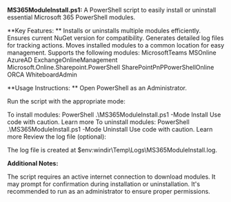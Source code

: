 **MS365ModuleInstall.ps1:** A PowerShell script to easily install or uninstall essential Microsoft 365 PowerShell modules.

**Key Features:
**
Installs or uninstalls multiple modules efficiently.
Ensures current NuGet version for compatibility.
Generates detailed log files for tracking actions.
Moves installed modules to a common location for easy management.
Supports the following modules:
MicrosoftTeams
MSOnline
AzureAD
ExchangeOnlineManagement
Microsoft.Online.Sharepoint.PowerShell
SharePointPnPPowerShellOnline
ORCA
WhiteboardAdmin

**Usage Instructions:
**
Open PowerShell as an Administrator.

Run the script with the appropriate mode:

To install modules:
PowerShell
.\MS365ModuleInstall.ps1 -Mode Install
Use code with caution. Learn more
To uninstall modules:
PowerShell
.\MS365ModuleInstall.ps1 -Mode Uninstall
Use code with caution. Learn more
Review the log file (optional):

The log file is created at $env:windir\Temp\Logs\MS365ModuleInstall.log.

**Additional Notes:**

The script requires an active internet connection to download modules.
It may prompt for confirmation during installation or uninstallation.
It's recommended to run as an administrator to ensure proper permissions.
